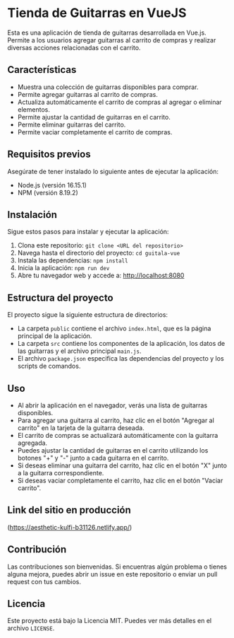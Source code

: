 # Tienda de Guitarras en VueJS

Esta es una aplicación de tienda de guitarras desarrollada en Vue.js. Permite a los usuarios agregar guitarras al carrito de compras y realizar diversas acciones relacionadas con el carrito.

## Características

- Muestra una colección de guitarras disponibles para comprar.
- Permite agregar guitarras al carrito de compras.
- Actualiza automáticamente el carrito de compras al agregar o eliminar elementos.
- Permite ajustar la cantidad de guitarras en el carrito.
- Permite eliminar guitarras del carrito.
- Permite vaciar completamente el carrito de compras.

## Requisitos previos

Asegúrate de tener instalado lo siguiente antes de ejecutar la aplicación:

- Node.js (versión 16.15.1)
- NPM (versión 8.19.2)

## Instalación

Sigue estos pasos para instalar y ejecutar la aplicación:

1. Clona este repositorio: `git clone <URL del repositorio>`
2. Navega hasta el directorio del proyecto: `cd guitala-vue`
3. Instala las dependencias: `npm install`
4. Inicia la aplicación: `npm run dev`
5. Abre tu navegador web y accede a: [http://localhost:8080](http://localhost:8080)

## Estructura del proyecto

El proyecto sigue la siguiente estructura de directorios:

- La carpeta `public` contiene el archivo `index.html`, que es la página principal de la aplicación.
- La carpeta `src` contiene los componentes de la aplicación, los datos de las guitarras y el archivo principal `main.js`.
- El archivo `package.json` especifica las dependencias del proyecto y los scripts de comandos.

## Uso

- Al abrir la aplicación en el navegador, verás una lista de guitarras disponibles.
- Para agregar una guitarra al carrito, haz clic en el botón "Agregar al carrito" en la tarjeta de la guitarra deseada.
- El carrito de compras se actualizará automáticamente con la guitarra agregada.
- Puedes ajustar la cantidad de guitarras en el carrito utilizando los botones "+" y "-" junto a cada guitarra en el carrito.
- Si deseas eliminar una guitarra del carrito, haz clic en el botón "X" junto a la guitarra correspondiente.
- Si deseas vaciar completamente el carrito, haz clic en el botón "Vaciar carrito".

## Link del sitio en producción

(https://aesthetic-kulfi-b31126.netlify.app/)

## Contribución

Las contribuciones son bienvenidas. Si encuentras algún problema o tienes alguna mejora, puedes abrir un issue en este repositorio o enviar un pull request con tus cambios.

## Licencia

Este proyecto está bajo la Licencia MIT. Puedes ver más detalles en el archivo `LICENSE`.
